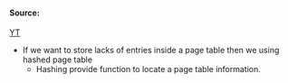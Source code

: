 #### Source:
[YT](https://www.youtube.com/watch?v=NyWcVoKjDu4&list=PLXj4XH7LcRfDrdQuJTHIPmKMpa7eYVaPm&index=58)

* If we want to store lacks of entries inside a page table then we using hashed page table
	* Hashing provide function to locate a page table information.